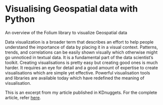 # Visualising Geospatial data with Python

An overview of the Folium library to visualize Geospatial data


Data visualization is a broader term that describes an effort to help people understand the importance of data by placing it in a visual context. Patterns, trends, and correlations can be easily shown visually which otherwise might go unnoticed in textual data. It is a fundamental part of the data scientist’s toolkit. Creating visualisations is pretty easy but creating good ones is much harder. It requires an eye for detail and a good amount of expertise to create visualisations which are simple yet effective. Powerful visualisation tools and libraries are available today which have redefined the meaning of visualisation.

This is an excerpt from my article published in KDnuggets. For the complete article, refer [here](https://www.kdnuggets.com/2018/09/visualising-geospatial-data-python-folium.html).
